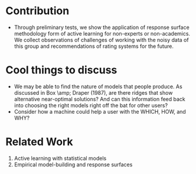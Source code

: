 # Contribution

* Through preliminary tests, we show the application of response surface methodology form of active learning for non-experts or non-academics.  We collect observations of challenges of working with the noisy data of this group and recommendations of rating systems for the future.

# Cool things to discuss

* We may be able to find the nature of models that people produce.  As discussed in Box \amp; Draper (1987), are there ridges that show alternative near-optimal solutions?  And can this information feed back into choosing the right models right off the bat for other users?
* Consider how a machine could help a user with the WHICH, HOW, and WHY?

# Related Work

1. Active learning with statistical models
2. Empirical model-building and response surfaces

